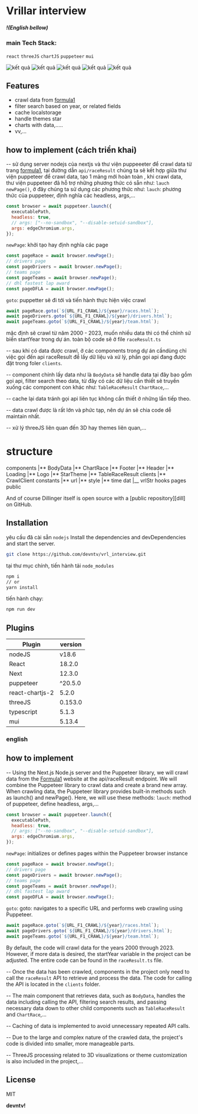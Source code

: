 # Vrillar interview

##### !(English bellow)

### main Tech Stack:

`react` `threeJS` `chartJS` `puppeteer` `mui`

![kết quả](https://github.com/devntv/vrl_interview/blob/feature/update-readme-file/public/images/vrl5i.png)
![kết quả](https://github.com/devntv/vrl_interview/blob/feature/update-readme-file/public/images/vrl4i.png)
![kết quả](https://github.com/devntv/vrl_interview/blob/feature/update-readme-file/public/images/vrl3i.png)
![kết quả](https://github.com/devntv/vrl_interview/blob/feature/update-readme-file/public/images/vrl2i.png)
![kết quả](https://github.com/devntv/vrl_interview/blob/feature/update-readme-file/public/images/vrl1.png)

## Features

- crawl data from [formula1][f1]
- filter search based on year, or related fields
- cache localstorage
- handle themes star
- charts with data,.....
- vv,...

## how to implement (cách triển khai)

-- sử dụng server nodejs của nextjs và thư viện puppeeeter để crawl data từ trang [formula1][f1], tại đường dẫn `api/raceResult` chúng ta sẽ kết hợp giữa thư viện puppeteer để crawl data, tạo 1 mảng mới hoàn toàn , khi crawl data, thư viện puppeteer đã hỗ trợ những phương thức có sẵn như: `lauch` `newPage()`, ở đây chúng ta sử dụng các phương thức như:
`lauch`: phương thức của puppeteer, định nghĩa các headless, args,...

```jsx
const browser = await puppeteer.launch({
  executablePath,
  headless: true,
  // args: ["--no-sandbox", "--disable-setuid-sandbox"],
  args: edgeChromium.args,
});
```

`newPage`: khởi tạo hay định nghĩa các page

```jsx
const pageRace = await browser.newPage();
// drivers page
const pageDrivers = await browser.newPage();
// teams page
const pageTeams = await browser.newPage();
// dhl fastest lap award
const pageDFLA = await browser.newPage();
```

`goto`: puppetter sẽ đi tới và tiến hành thực hiện việc crawl

```jsx
await pageRace.goto(`${URL_F1_CRAWL}/${year}/races.html`);
await pageDrivers.goto(`${URL_F1_CRAWL}/${year}/drivers.html`);
await pageTeams.goto(`${URL_F1_CRAWL}/${year}/team.html`);
```

mặc định sẽ crawl từ năm 2000 - 2023, muốn nhiều data thì có thể chỉnh sử biến startYear trong dự án.
toàn bộ code sẽ ở file `raceResult.ts`

-- sau khi có data được crawl, ở các components trong dự án cầndùng chỉ việc gọi đến api raceResult để lấy dữ liệu và xử lý, phần gọi api đang được đặt trong foler `clients`.

-- component chính lấy data như là `BodyData` sẽ handle data tại đây bao gồm gọi api, filter search theo data, từ đây có các dữ liệu cần thiết sẽ truyền xuống các component con khác như: `TableRaceResult` `ChartRace`,...

-- cache lại data tránh gọi api liên tục không cần thiết ở những lần tiếp theo.

-- data crawl được là rất lớn và phức tạp, nên dự án sẽ chia code dễ maintain nhất.

-- xử lý threeJS liên quan đến 3D hay themes liên quan,...

# structure

components
|** BodyData
|** ChartRace
|** Footer
|** Header
|** Loading
|** Logo
|** StarTheme
|** TableRaceResult
clients
|** CrawlClient
constants
|** url
|** style
|** time
dat
|\_\_ vrlStr
hooks
pages
public

And of course Dillinger itself is open source with a [public repository][dill]
on GitHub.

## Installation

yêu cầu đã cài sẵn `nodejs`
Install the dependencies and devDependencies and start the server.

```sh
git clone https://github.com/devntv/vrl_interview.git
```

tại thư mục chính, tiến hành tải `node_modules`

```sh
npm i
// or
yarn install
```

tiến hành chạy:

```sh
npm run dev
```

## Plugins

| Plugin          | version |
| --------------- | ------- |
| nodeJS          | v18.6   |
| React           | 18.2.0  |
| Next            | 12.3.0  |
| puppeteer       | ^20.5.0 |
| react-chartjs-2 | 5.2.0   |
| threeJS         | 0.153.0 |
| typescript      | 5.1.3   |
| mui             | 5.13.4  |

### english

## how to implement

-- Using the Next.js Node.js server and the Puppeteer library, we will crawl data from the [Formula1][f1] website at the api/raceResult endpoint. We will combine the Puppeteer library to crawl data and create a brand new array. When crawling data, the Puppeteer library provides built-in methods such as launch() and newPage(). Here, we will use these methods:
`lauch`: method of puppeteer, define headless, args,...

```jsx
const browser = await puppeteer.launch({
  executablePath,
  headless: true,
  // args: ["--no-sandbox", "--disable-setuid-sandbox"],
  args: edgeChromium.args,
});
```

`newPage`: initializes or defines pages within the Puppeteer browser instance

```jsx
const pageRace = await browser.newPage();
// drivers page
const pageDrivers = await browser.newPage();
// teams page
const pageTeams = await browser.newPage();
// dhl fastest lap award
const pageDFLA = await browser.newPage();
```

`goto`: goto: navigates to a specific URL and performs web crawling using Puppeteer.

```jsx
await pageRace.goto(`${URL_F1_CRAWL}/${year}/races.html`);
await pageDrivers.goto(`${URL_F1_CRAWL}/${year}/drivers.html`);
await pageTeams.goto(`${URL_F1_CRAWL}/${year}/team.html`);
```

By default, the code will crawl data for the years 2000 through 2023. However, if more data is desired, the startYear variable in the project can be adjusted. The entire code can be found in the `raceResult.ts` file.

-- Once the data has been crawled, components in the project only need to call the `raceResult` API to retrieve and process the data. The code for calling the API is located in the `clients` folder.

-- The main component that retrieves data, such as `BodyData`, handles the data including calling the API, filtering search results, and passing necessary data down to other child components such as `TableRaceResult` and `ChartRace`,...

-- Caching of data is implemented to avoid unnecessary repeated API calls.

-- Due to the large and complex nature of the crawled data, the project's code is divided into smaller, more manageable parts.

-- ThreeJS processing related to 3D visualizations or theme customization is also included in the project,...

## License

MIT

**devntv!**

[f1]: https://www.formula1.com/en/results.html/2023/races.html
